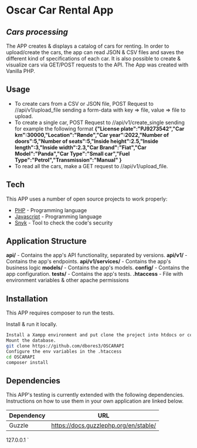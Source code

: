 # Oscar Car Rental App
## _Cars processing_


The APP creates & displays a catalog of cars for renting. In order to upload/create the cars, the app can read JSON & CSV files and saves the different kind of specifications of each car. It is also possible to create & visualize cars via GET/POST requests to the API. The App was created with Vanilla PHP.

## Usage

- To create cars from a CSV or JSON file, POST Request to <host>/<app>/api/v1/upload_file sending a form-data with key => file, value => file to upload.
- To create a single car, POST Request to <host>/<app>/api/v1/create_single sending for example the following format 
__{"License plate":"PJ9273542","Car km":30000,"Location":"Rønde","Car year":2022,"Number of doors":5,"Number of seats":5,"Inside height":2.5,"Inside length":3,"Inside width":2.3,"Car Brand":"Fiat","Car Model":"Panda","Car Type":"Small car","Fuel Type":"Petrol","Transmission":"Manual" }__
- To read all the cars, make a GET request to <host>/<app>/api/v1/upload_file.

## Tech

This APP uses a number of open source projects to work properly:

- [PHP](https://www.php.net/) - Programming language
- [Javascript](https://www.javascript.com/) - Programming language
- [Snyk](https://snyk.io/) - Tool to check the code's security

## Application Structure
__api/__ - Contains the app's API functionality, separated by versions.
__api/v1/__ - Contains the app's endpoints.
__api/v1/services/__ - Contains the app's business logic
__models/__ - Contains the app's models.
__config/__ - Contains the app configuration.
__tests/__ - Contains the app's tests.
__.htaccess__ - File with environment variables & other apache permissions
## Installation

This APP requires composer to run the tests.

Install & run it locally.

```sh
Install a Xampp environment and put clone the project into htdocs or configure your own environment and create a virtualhost for the project. *As the env variables are set in Apache, if you want to use another we server, like  Nginx, you should create a .env file with the variables from .htaccess and install Dotenv to access securely to this variables.
Mount the database.
git clone https://github.com/dbores3/OSCARAPI
Configure the env variables in the .htaccess
cd OSCARAPI
composer install
```

## Dependencies

This APP's testing is currently extended with the following dependencies.
Instructions on how to use them in your own application are linked below.

| Dependency | URL |
| ------ | ------ |
| Guzzle | https://docs.guzzlephp.org/en/stable/ |

127.0.0.1
`